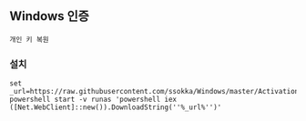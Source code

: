 ﻿## Windows 인증
`개인 키 복원`

### 설치
```
set _url=https://raw.githubusercontent.com/ssokka/Windows/master/Activation/install.ps1
powershell start -v runas 'powershell iex ([Net.WebClient]::new()).DownloadString(''%_url%'')'

```
